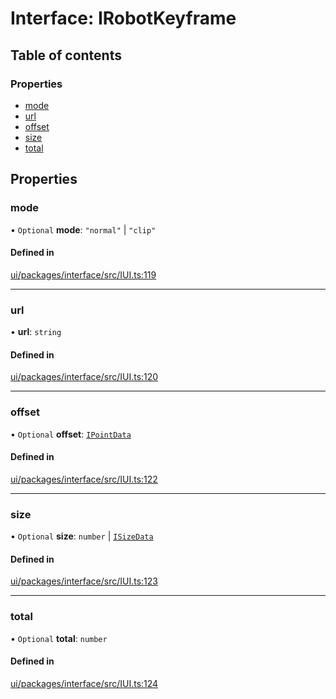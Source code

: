 # Interface: IRobotKeyframe

## Table of contents

### Properties

- [mode](IRobotKeyframe.md#mode)
- [url](IRobotKeyframe.md#url)
- [offset](IRobotKeyframe.md#offset)
- [size](IRobotKeyframe.md#size)
- [total](IRobotKeyframe.md#total)

## Properties

### mode

• `Optional` **mode**: ``"normal"`` \| ``"clip"``

#### Defined in

[ui/packages/interface/src/IUI.ts:119](https://github.com/leaferjs/leafer-ui/blob/a39c489/packages/interface/src/IUI.ts#L119)

___

### url

• **url**: `string`

#### Defined in

[ui/packages/interface/src/IUI.ts:120](https://github.com/leaferjs/leafer-ui/blob/a39c489/packages/interface/src/IUI.ts#L120)

___

### offset

• `Optional` **offset**: [`IPointData`](IPointData.md)

#### Defined in

[ui/packages/interface/src/IUI.ts:122](https://github.com/leaferjs/leafer-ui/blob/a39c489/packages/interface/src/IUI.ts#L122)

___

### size

• `Optional` **size**: `number` \| [`ISizeData`](ISizeData.md)

#### Defined in

[ui/packages/interface/src/IUI.ts:123](https://github.com/leaferjs/leafer-ui/blob/a39c489/packages/interface/src/IUI.ts#L123)

___

### total

• `Optional` **total**: `number`

#### Defined in

[ui/packages/interface/src/IUI.ts:124](https://github.com/leaferjs/leafer-ui/blob/a39c489/packages/interface/src/IUI.ts#L124)
